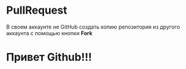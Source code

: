 # PullRequest
В своем аккаунте не GitHub создать копию репозитория из другого аккаунта с помощью кнопки **Fork**

# Привет Github!!!
